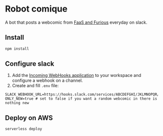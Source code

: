# Robot comique

A bot that posts a webcomic from [FaaS and Furious](https://faasandfurious.com/) everyday on slack.

## Install

```bash
npm install
```

## Configure slack

1. Add the [Incoming WebHooks application](https://slack.com/apps/A0F7XDUAZ-incoming-webhooks) to your workspace and configure a webhook on a channel.
2. Create and fill `.env` file:
```
SLACK_WEBHOOK_URL=https://hooks.slack.com/services/ABCDEFGHI/JKLMNOPQR/STUVWXYZ0123456789
ONLY_NEW=true # set to false if you want a random webcomic in there is nothing new
```


## Deploy on AWS

```bash
serverless deploy
```
